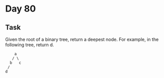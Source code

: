 # Day 80

## Task

Given the root of a binary tree, return a deepest node. For example, in the following tree, return d.

``` Text
    a
   / \
  b   c
 /
d
```